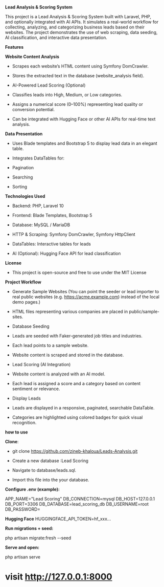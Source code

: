 
**Lead Analysis & Scoring System**

This project is a Lead Analysis & Scoring System built with Laravel, PHP, and optionally integrated with AI APIs. It simulates a real-world workflow for collecting, analyzing, and categorizing business leads based on their websites. The project demonstrates the use of web scraping, data seeding, AI classification, and interactive data presentation.


**Features**

**Website Content Analysis**

- Scrapes each website’s HTML content using Symfony DomCrawler.

- Stores the extracted text in the database (website_analysis field).

- AI-Powered Lead Scoring (Optional)

- Classifies leads into High, Medium, or Low categories.

- Assigns a numerical score (0–100%) representing lead quality or conversion potential.

- Can be integrated with Hugging Face or other AI APIs for real-time text analysis.

**Data Presentation**

- Uses Blade templates and Bootstrap 5 to display lead data in an elegant table.

- Integrates DataTables for:

- Pagination

- Searching

- Sorting

**Technologies Used**

- Backend: PHP, Laravel 10

- Frontend: Blade Templates, Bootstrap 5

- Database: MySQL / MariaDB

- HTTP & Scraping: Symfony DomCrawler, Symfony HttpClient

- DataTables: Interactive tables for leads

- AI (Optional): Hugging Face API for lead classification

**License**

- This project is open-source and free to use under the MIT License



**Project Workflow**

- Generate Sample Websites (You can point the seeder or lead importer to real public websites (e.g. https://acme.example.com) instead of the local demo pages.)

- HTML files representing various companies are placed in public/sample-sites.

- Database Seeding

- Leads are seeded with Faker-generated job titles and industries.

- Each lead points to a sample website.

- Website content is scraped and stored in the database.

- Lead Scoring (AI Integration)

- Website content is analyzed with an AI model.

- Each lead is assigned a score and a category based on content sentiment or relevance.

- Display Leads

- Leads are displayed in a responsive, paginated, searchable DataTable.

- Categories are highlighted using colored badges for quick visual recognition.

**how to use**

**Clone**:

- git clone https://github.com/zineb-khaloua/Leads-Analysis.git


- Create a new database :Lead Scoring

- Navigate to database/leads.sql.

- Import this file into the your database.  

**Configure .env (example):**

APP_NAME="Lead Scoring"
DB_CONNECTION=mysql
DB_HOST=127.0.0.1
DB_PORT=3306
DB_DATABASE=lead_scoring_db
DB_USERNAME=root
DB_PASSWORD=

**Hugging Face**
HUGGINGFACE_API_TOKEN=hf_xxx...


**Run migrations + seed:**

php artisan migrate:fresh --seed


**Serve and open:**

php artisan serve
# visit http://127.0.0.1:8000
